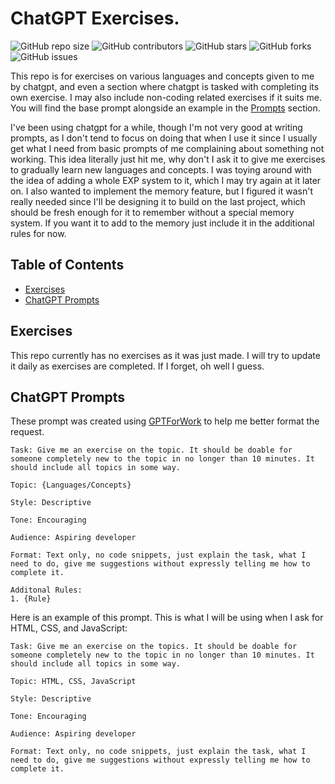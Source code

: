 # ChatGPT Exercises.

![GitHub repo size](https://img.shields.io/github/repo-size/alleneko/gpt-exercises)
![GitHub contributors](https://img.shields.io/github/contributors/alleneko/gpt-exercises)
![GitHub stars](https://img.shields.io/github/stars/alleneko/gpt-exercises?style=social)
![GitHub forks](https://img.shields.io/github/forks/alleneko/gpt-exercises?style=social)
![GitHub issues](https://img.shields.io/github/issues/alleneko/gpt-exercises)

This repo is for exercises on various languages and concepts given to me by chatgpt, and even a section where chatgpt is tasked with completing its own exercise. I may also include non-coding related exercises if it suits me. You will find the base prompt alongside an example in the [Prompts](#chatgpt-prompts) section.

I've been using chatgpt for a while, though I'm not very good at writing prompts, as I don't tend to focus on doing that when I use it since I usually get what I need from basic prompts of me complaining about something not working. This idea literally just hit me, why don't I ask it to give me exercises to gradually learn new languages and concepts. I was toying around with the idea of adding a whole EXP system to it, which I may try again at it later on. I also wanted to implement the memory feature, but I figured it wasn't really needed since I'll be designing it to build on the last project, which should be fresh enough for it to remember without a special memory system. If you want it to add to the memory just include it in the additional rules for now.

## Table of Contents

- [Exercises](#exercises)
- [ChatGPT Prompts](#chatgpt-prompts)

## Exercises

This repo currently has no exercises as it was just made. I will try to update it daily as exercises are completed. If I forget, oh well I guess.

## ChatGPT Prompts
These prompt was created using [GPTForWork](https://gptforwork.com/tools/prompt-generator) to help me better format the request.

    Task: Give me an exercise on the topic. It should be doable for someone completely new to the topic in no longer than 10 minutes. It should include all topics in some way.

    Topic: {Languages/Concepts}

    Style: Descriptive

    Tone: Encouraging

    Audience: Aspiring developer

    Format: Text only, no code snippets, just explain the task, what I need to do, give me suggestions without expressly telling me how to complete it.

    Additonal Rules:
    1. {Rule}

Here is an example of this prompt. This is what I will be using when I ask for HTML, CSS, and JavaScript:

    Task: Give me an exercise on the topics. It should be doable for someone completely new to the topic in no longer than 10 minutes. It should include all topics in some way.
    
    Topic: HTML, CSS, JavaScript
    
    Style: Descriptive
    
    Tone: Encouraging
    
    Audience: Aspiring developer
    
    Format: Text only, no code snippets, just explain the task, what I need to do, give me suggestions without expressly telling me how to complete it.

